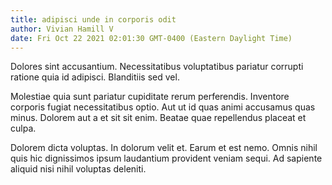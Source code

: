 ```yaml
---
title: adipisci unde in corporis odit
author: Vivian Hamill V
date: Fri Oct 22 2021 02:01:30 GMT-0400 (Eastern Daylight Time)
---
```

Dolores sint accusantium. Necessitatibus voluptatibus pariatur corrupti ratione quia id adipisci. Blanditiis sed vel.

 Molestiae quia sunt pariatur cupiditate rerum perferendis. Inventore corporis fugiat necessitatibus optio. Aut ut id quas animi accusamus quas minus. Dolorem aut a et sit sit enim. Beatae quae repellendus placeat et culpa.

 Dolorem dicta voluptas. In dolorum velit et. Earum et est nemo. Omnis nihil quis hic dignissimos ipsum laudantium provident veniam sequi. Ad sapiente aliquid nisi nihil voluptas deleniti.